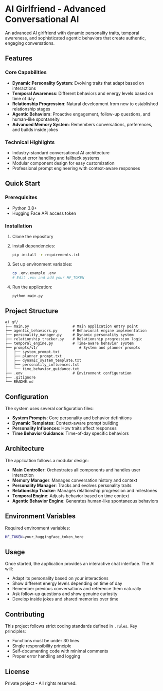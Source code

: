 # AI Girlfriend - Advanced Conversational AI

An advanced AI girlfriend with dynamic personality traits, temporal awareness, and sophisticated agentic behaviors that create authentic, engaging conversations.

## Features

### Core Capabilities

- **Dynamic Personality System**: Evolving traits that adapt based on interactions
- **Temporal Awareness**: Different behaviors and energy levels based on time of day
- **Relationship Progression**: Natural development from new to established relationship stages
- **Agentic Behaviors**: Proactive engagement, follow-up questions, and human-like spontaneity
- **Advanced Memory System**: Remembers conversations, preferences, and builds inside jokes

### Technical Highlights

- Industry-standard conversational AI architecture
- Robust error handling and fallback systems
- Modular component design for easy customization
- Professional prompt engineering with context-aware responses

## Quick Start

### Prerequisites

- Python 3.8+
- Hugging Face API access token

### Installation

1. Clone the repository
2. Install dependencies:

   ```bash
   pip install -r requirements.txt
   ```

3. Set up environment variables:

   ```bash
   cp .env.example .env
   # Edit .env and add your HF_TOKEN
   ```

4. Run the application:
   ```bash
   python main.py
   ```

## Project Structure

```
ai_gf/
├── main.py                    # Main application entry point
├── agentic_behaviors.py       # Behavioral engine implementation
├── personality_manager.py     # Dynamic personality system
├── relationship_tracker.py    # Relationship progression logic
├── temporal_engine.py         # Time-aware behavior system
├── prompts/v1/                   # System and planner prompts
│   ├── system_prompt.txt
│   ├── planner_prompt.txt
│   ├── dynamic_system_template.txt
│   ├── personality_influences.txt
│   └── time_behavior_guidance.txt
├── .env                       # Environment configuration
├── .gitignore
└── README.md
```

## Configuration

The system uses several configuration files:

- **System Prompts**: Core personality and behavior definitions
- **Dynamic Templates**: Context-aware prompt building
- **Personality Influences**: How traits affect responses
- **Time Behavior Guidance**: Time-of-day specific behaviors

## Architecture

The application follows a modular design:

- **Main Controller**: Orchestrates all components and handles user interaction
- **Memory Manager**: Manages conversation history and context
- **Personality Manager**: Tracks and evolves personality traits
- **Relationship Tracker**: Manages relationship progression and milestones
- **Temporal Engine**: Adjusts behavior based on time context
- **Agentic Behavior Engine**: Generates human-like spontaneous behaviors

## Environment Variables

Required environment variables:

```bash
HF_TOKEN=your_huggingface_token_here
```

## Usage

Once started, the application provides an interactive chat interface. The AI will:

- Adapt its personality based on your interactions
- Show different energy levels depending on time of day
- Remember previous conversations and reference them naturally
- Ask follow-up questions and show genuine curiosity
- Develop inside jokes and shared memories over time

## Contributing

This project follows strict coding standards defined in `.rules`. Key principles:

- Functions must be under 30 lines
- Single responsibility principle
- Self-documenting code with minimal comments
- Proper error handling and logging

## License

Private project - All rights reserved.
